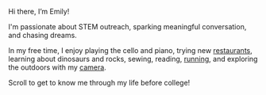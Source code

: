 Hi there, I’m Emily! 

I'm passionate about STEM outreach, sparking meaningful conversation, and chasing dreams. 

In my free time, I enjoy playing the cello and piano, trying new [restaurants](https://beli.co/app/fastandmcflurrious), learning about dinosaurs and rocks, sewing, reading, [running](https://strava.app.link/XvX7oP1u8Qb), and exploring the outdoors with my [camera](https://emilygzh.github.io/clickshack/). 

Scroll to get to know me through my life before college! 